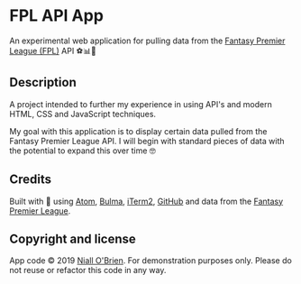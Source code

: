 
# FPL API App

An experimental web application for pulling data from the <a href="https://fantasy.premierleague.com/" target="_blank">Fantasy Premier League (FPL)</a> API ⚽📊🤔

## Description

A project intended to further my experience in using API's and modern HTML, CSS and JavaScript techniques.

My goal with this application is to display certain data pulled from the Fantasy Premier League API. I will begin with standard pieces of data with the potential to expand this over time 🤓

## Credits

Built with 💛 using <a href="https://atom.io" target="_blank">Atom</a>, <a href="https://bulma.io" target="_blank">Bulma</a>, <a href="https://iterm2.com" target="_blank">iTerm2</a>, <a href="https://github.com" target="_blank">GitHub</a> and data from the <a href="https://fantasy.premierleague.com/"  target="_blank">Fantasy Premier League</a>.

## Copyright and license

App code &copy; 2019 <a href="https://www.niallobrien.ie/" target="_blank">Niall O'Brien</a>. For demonstration purposes only. Please do not reuse or refactor this code in any way.
